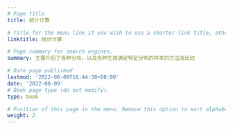 ```yaml
---
# Page title
title: 统计计算

# Title for the menu link if you wish to use a shorter link title, otherwise remove this option.
linktitle: 统计计算

# Page summary for search engines.
summary: 主要介绍了各种分布，以及各种生成满足特定分布的样本的方法及比较

# Date page published
lastmod: '2022-08-09T16:44:38+08:00'
date: '2022-08-09'
# Book page type (do not modify).
type: book

# Position of this page in the menu. Remove this option to sort alphabetically.
weight: 2
---
```

